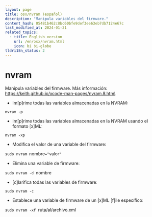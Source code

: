 ```yaml
---
layout: page
title: osx/nvram (español)
description: "Manipula variables del firmware."
content_hash: 05481b462c8bc60bfe9def3ee63eb7db7124e67c
last_modified_at: 2024-01-31
related_topics:
  - title: English version
    url: /en/osx/nvram.html
    icon: bi bi-globe
tldri18n_status: 2
---
```

# nvram

Manipula variables del firmware.
Más información: <https://keith.github.io/xcode-man-pages/nvram.8.html>.

- Im[p]rime todas las variables almacenadas en la NVRAM:

`nvram -p`

- Im[p]rime todas las variables almacenadas en la NVRAM usando el formato [x]ML:

`nvram -xp`

- Modifica el valor de una variable del firmware:

`sudo nvram `<span class="tldr-var badge badge-pill bg-dark-lm bg-white-dm text-white-lm text-dark-dm font-weight-bold">nombre</span>`="`<span class="tldr-var badge badge-pill bg-dark-lm bg-white-dm text-white-lm text-dark-dm font-weight-bold">valor</span>`"`

- Elimina una variable de firmware:

`sudo nvram -d `<span class="tldr-var badge badge-pill bg-dark-lm bg-white-dm text-white-lm text-dark-dm font-weight-bold">nombre</span>

- [c]larifica todas las variables de firmware:

`sudo nvram -c`

- Establece una variable de firmware de un [x]ML [f]ile específico:

`sudo nvram -xf `<span class="tldr-var badge badge-pill bg-dark-lm bg-white-dm text-white-lm text-dark-dm font-weight-bold">ruta/al/archivo.xml</span>

